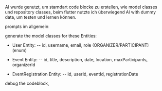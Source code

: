AI wurde genutzt, um starndart code blocke zu erstellen, wie model classes und repository classes, 
beim flutter nutzte ich überwiegend AI with dummy data, um testen und lernen können. 

prompts im allgemein:

generate the model classes for these Entities:

- User Entity:
 -- id, username, email, role (ORGANIZER/PARTICIPANT)(enum)

- Event Entity:
 -- id, title, description, date, location, maxParticipants, organizerId

- EventRegistration Entity:
 -- id, userId, eventId, registrationDate

 debug the codeblock, 
